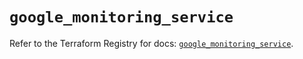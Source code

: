 # `google_monitoring_service`

Refer to the Terraform Registry for docs: [`google_monitoring_service`](https://registry.terraform.io/providers/hashicorp/google-beta/6.2.0/docs/resources/google_monitoring_service).
